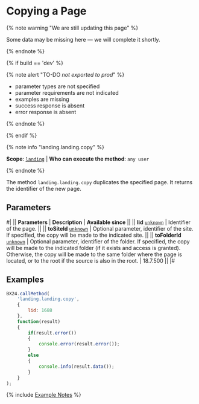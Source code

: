 # Copying a Page

{% note warning "We are still updating this page" %}

Some data may be missing here — we will complete it shortly.

{% endnote %}

{% if build == 'dev' %}

{% note alert "TO-DO _not exported to prod_" %}

- parameter types are not specified
- parameter requirements are not indicated
- examples are missing
- success response is absent
- error response is absent

{% endnote %}

{% endif %}

{% note info "landing.landing.copy" %}

**Scope**: [`landing`](../../../scopes/permissions.md) | **Who can execute the method**: `any user`

{% endnote %}

The method `landing.landing.copy` duplicates the specified page. It returns the identifier of the new page.

## Parameters

#|
|| **Parameters** | **Description** | **Available since** ||
|| **lid**
[`unknown`](../../../data-types.md) | Identifier of the page. ||
|| **toSiteId**
[`unknown`](../../../data-types.md) | Optional parameter, identifier of the site. If specified, the copy will be made to the indicated site. ||
|| **toFolderId**
[`unknown`](../../../data-types.md) | Optional parameter, identifier of the folder. If specified, the copy will be made to the indicated folder (if it exists and access is granted). Otherwise, the copy will be made to the same folder where the page is located, or to the root if the source is also in the root. | 18.7.500 ||
|#

## Examples

```js
BX24.callMethod(
    'landing.landing.copy',
    {
        lid: 1688
    },
    function(result)
    {
        if(result.error())
        {
            console.error(result.error());
        }
        else
        {
            console.info(result.data());
        }
    }
);
```

{% include [Example Notes](../../../../_includes/examples.md) %}